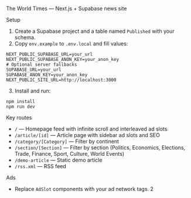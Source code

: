 The World Times — Next.js + Supabase news site

Setup

1. Create a Supabase project and a table named `Published` with your schema.
2. Copy `env.example` to `.env.local` and fill values:

```
NEXT_PUBLIC_SUPABASE_URL=your_url
NEXT_PUBLIC_SUPABASE_ANON_KEY=your_anon_key
# Optional server fallbacks
SUPABASE_URL=your_url
SUPABASE_ANON_KEY=your_anon_key
NEXT_PUBLIC_SITE_URL=http://localhost:3000
```

3. Install and run:

```
npm install
npm run dev
```

Key routes

- `/` — Homepage feed with infinite scroll and interleaved ad slots
- `/article/[id]` — Article page with sidebar ad slots and SEO
- `/category/[Category]` — Filter by continent
- `/section/[Section]` — Filter by section (Politics, Economics, Elections, Trade, Finance, Sport, Culture, World Events)
- `/demo-article` — Static demo article
 - `/rss.xml` — RSS feed

Ads

- Replace `AdSlot` components with your ad network tags.
2